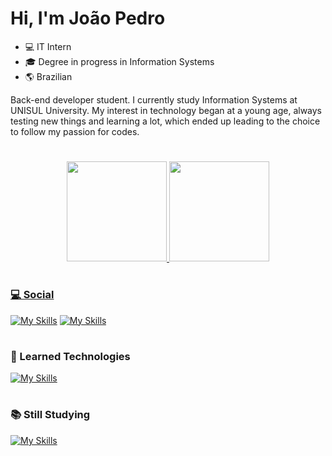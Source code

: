# Hi, I'm João Pedro

- 💻 IT Intern
- ‍🎓 Degree in progress in Information Systems
- 🌎 Brazilian

Back-end developer student. I currently study Information Systems at UNISUL University. My interest in technology began at a young age, always testing new things and learning a lot, which ended up leading to the choice to follow my passion for codes.

#

<div align="center">
  <a href="https://github.com/jternesconte">
  <img height="160em" src="https://github-readme-stats.vercel.app/api?username=jternesconte&show_icons=true&theme=dracula&include_all_commits=true&count_private=true"/>
  <img height="160em" src="https://github-readme-stats.vercel.app/api/top-langs/?username=jternesconte&layout=compact&langs_count=7&theme=dracula"/>
</div>

#

### 💻 Social

[![My Skills](https://skillicons.dev/icons?i=instagram)](https://www.instagram.com/jternesconte/)
[![My Skills](https://skillicons.dev/icons?i=linkedin)](https://www.linkedin.com/in/jo%C3%A3o-pedro-ternes-conte/)

#

### 🧠 Learned Technologies

[![My Skills](https://skillicons.dev/icons?i=flutter,react,js,html,css,postgres,git)](https://skillicons.dev)
    

#

### 📚 Still Studying
[![My Skills](https://skillicons.dev/icons?i=java,spring,docker,nodejs)](https://skillicons.dev)

#
